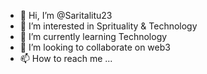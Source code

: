 - 👋 Hi, I’m @Saritalitu23
- 👀 I’m interested in Sprituality & Technology 
- 🌱 I’m currently learning Technology 
- 💞️ I’m looking to collaborate on web3
- 📫 How to reach me ...

<!---
Saritalitu23/Saritalitu23 is a ✨ special ✨ repository because its `README.md` (this file) appears on your GitHub profile.
You can click the Preview link to take a look at your changes.
--->
